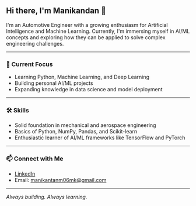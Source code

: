 ## Hi there, I'm Manikandan 👋

I'm an Automotive Engineer with a growing enthusiasm for Artificial Intelligence and Machine Learning. Currently, I'm immersing myself in AI/ML concepts and exploring how they can be applied to solve complex engineering challenges.

---

### 🚀 Current Focus

- Learning Python, Machine Learning, and Deep Learning
- Building personal AI/ML projects
- Expanding knowledge in data science and model deployment

---

### 🛠️ Skills

- Solid foundation in mechanical and aerospace engineering
- Basics of Python, NumPy, Pandas, and Scikit-learn
- Enthusiastic learner of AI/ML frameworks like TensorFlow and PyTorch

---

### 📫 Connect with Me

- [LinkedIn](https://www.linkedin.com/in/manikandan--m)
- Email: manikantanm06mk@gmail.com

---

*Always building. Always learning.*

